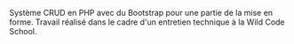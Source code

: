 Système CRUD en PHP avec du Bootstrap pour une partie de la mise en forme. Travail réalisé dans le cadre d'un entretien technique à la Wild Code School.
